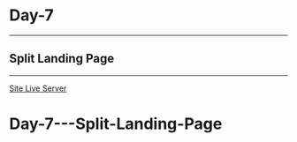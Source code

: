 # Day-7

---

## Split Landing Page

---

[Site Live Server](https://krantos-dev.github.io/Day-7---Split-Landing-Page/)
# Day-7---Split-Landing-Page
